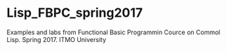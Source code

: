 # Lisp_FBPC_spring2017
Examples and labs from Functional Basic Programmin Cource on Commol Lisp. Spring 2017. ITMO University
